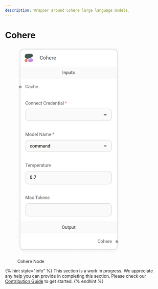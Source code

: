 ```yaml
---
description: Wrapper around Cohere large language models.
---
```


# Cohere

<figure><img src="../../../.gitbook/assets/image (2) (1) (1) (1) (1) (1) (1).png" alt="" width="338"><figcaption><p>Cohere Node</p></figcaption></figure>

{% hint style="info" %}
This section is a work in progress. We appreciate any help you can provide in completing this section. Please check our [Contribution Guide](../../../contributing/) to get started.
{% endhint %}
